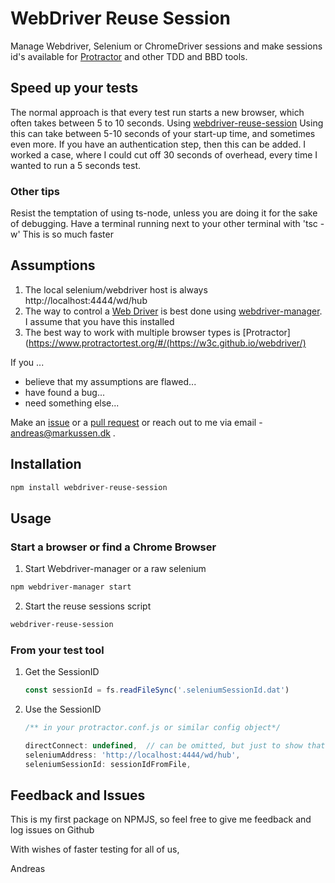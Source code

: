 # WebDriver Reuse Session

Manage Webdriver, Selenium or ChromeDriver sessions and make sessions id's available for [Protractor](https://www.protractortest.org) and other TDD and BBD tools. 

## Speed up your tests

The normal approach is that every test run starts a new browser, which often takes between 5 to 10 seconds. 
Using [webdriver-reuse-session]()
Using this can take between 5-10 seconds of your start-up time, and sometimes even more. 
If you have an authentication step, then this can be added. 
I worked a case, where I could cut off 30 seconds of overhead, every time I wanted to run a 5 seconds test. 

### Other tips

Resist the temptation of using ts-node, unless you are doing it for the sake of debugging. 
Have a terminal running next to your other terminal with 'tsc -w'
This is so much faster

## Assumptions

1. The local selenium/webdriver host is always http://localhost:4444/wd/hub 
2. The way to control a [Web Driver](https://w3c.github.io/webdriver/) is best done using [webdriver-manager](https://www.npmjs.com/package/webdriver-manager). I assume that you have this installed
3. The best way to work with multiple browser types is [Protractor](https://www.protractortest.org/#/(https://w3c.github.io/webdriver/)

If you ... 
 * believe that my assumptions are flawed...
 * have found a bug...
 * need something else...

Make an [issue](https://github.com/andreasmarkussen/webdriver-reuse-session/issues/new) or a [pull request](https://github.com/andreasmarkussen/webdriver-reuse-session/compare) or reach out to me via email - andreas@markussen.dk . 

## Installation

```sh
npm install webdriver-reuse-session
```

## Usage

### Start a browser or find a Chrome Browser

1. Start Webdriver-manager or a raw selenium

```sh
npm webdriver-manager start
```

2. Start the reuse sessions script

```sh
webdriver-reuse-session
```

### From your test tool

1. Get the SessionID
  
    ```javascript
    const sessionId = fs.readFileSync('.seleniumSessionId.dat')
    ```

2. Use the SessionID
   
    ```javascript
    /** in your protractor.conf.js or similar config object*/

    directConnect: undefined,  // can be omitted, but just to show that directConnnect must not be set
    seleniumAddress: 'http://localhost:4444/wd/hub',
    seleniumSessionId: sessionIdFromFile,
    ```


## Feedback and Issues

This is my first package on NPMJS, so feel free to give me feedback and log issues on Github

With wishes of faster testing for all of us,

Andreas

